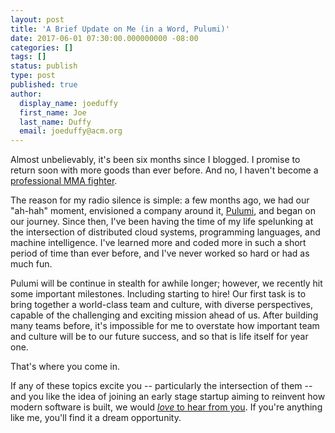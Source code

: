 ```yaml
---
layout: post
title: 'A Brief Update on Me (in a Word, Pulumi)'
date: 2017-06-01 07:30:00.000000000 -08:00
categories: []
tags: []
status: publish
type: post
published: true
author:
  display_name: joeduffy
  first_name: Joe
  last_name: Duffy
  email: joeduffy@acm.org
---
```

Almost unbelievably, it's been six months since I blogged.  I promise to return soon with more goods than ever before.
And no, I haven't become a [professional MMA fighter](https://en.wikipedia.org/wiki/Joseph_Duffy_(fighter)).

The reason for my radio silence is simple: a few months ago, we had our "ah-hah" moment, envisioned a company around it,
[Pulumi](http://pulumi.com/), and began on our journey.  Since then, I've been having the time of my life spelunking at
the intersection of distributed cloud systems, programming languages, and machine intelligence.  I've learned more and
coded more in such a short period of time than ever before, and I've never worked so hard or had as much fun.

Pulumi will be continue in stealth for awhile longer; however, we recently hit some important milestones.  Including
starting to hire!  Our first task is to bring together a world-class team and culture, with diverse perspectives,
capable of the challenging and exciting mission ahead of us.  After building many teams before, it's impossible for me
to overstate how important team and culture will be to our future success, and so that is life itself for year one.

That's where you come in.

If any of these topics excite you -- particularly the intersection of them -- and you like the idea of joining an early
stage startup aiming to reinvent how modern software is built, we would [*love* to hear from you](mailto:joe@pulumi.com).
If you're anything like me, you'll find it a dream opportunity.


